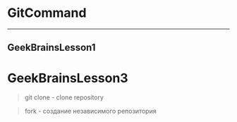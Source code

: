 # GitCommand 
***
## GeekBrainsLesson1

# GeekBrainsLesson3

> git clone - clone repository
 
 >fork - создание независимого репозитория